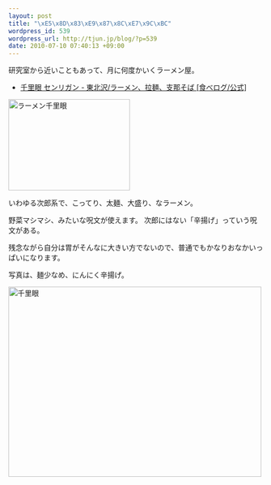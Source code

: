 ```yaml
--- 
layout: post
title: "\xE5\x8D\x83\xE9\x87\x8C\xE7\x9C\xBC"
wordpress_id: 539
wordpress_url: http://tjun.jp/blog/?p=539
date: 2010-07-10 07:40:13 +09:00
---
```

研究室から近いこともあって、月に何度かいくラーメン屋。
<ul>
	<li><a href="http://r.tabelog.com/tokyo/A1318/A131811/13099150/">千里眼 センリガン - 東北沢/ラーメン、拉麺、支那そば [食べログ/公式]</a></li>
</ul>



<a href="http://www.flickr.com/photos/taka-jun/4487057492/" title="ラーメン千里眼 by taka-jun, on Flickr"><img src="http://farm5.static.flickr.com/4035/4487057492_85e964dc4f_m.jpg" width="240" height="180" alt="ラーメン千里眼"></a>

いわゆる次郎系で、こってり、太麺、大盛り、なラーメン。

野菜マシマシ、みたいな呪文が使えます。
次郎にはない「辛揚げ」っていう呪文がある。

残念ながら自分は胃がそんなに大きい方でないので、普通でもかなりおなかいっぱいになります。


写真は、麺少なめ、にんにく辛揚げ。

<a href="http://www.flickr.com/photos/taka-jun/4750038311/" title="千里眼 by taka-jun, on Flickr"><img src="http://farm5.static.flickr.com/4073/4750038311_54ed54db68.jpg" width="500" height="375" alt="千里眼"></a>
